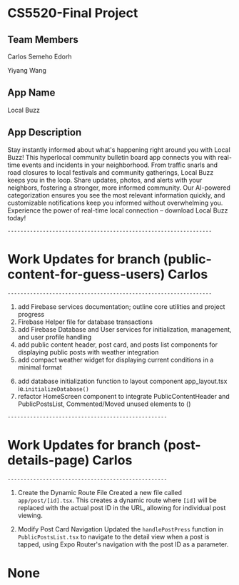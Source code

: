 # CS5520-Final Project
## Team Members 
Carlos Semeho Edorh

Yiyang Wang 
## App Name 
Local Buzz 
## App Description 
Stay instantly informed about what's happening right around you with Local Buzz! This hyperlocal community bulletin board app connects you with real-time events and incidents in your neighborhood. From traffic snarls and road closures to local festivals and community gatherings, Local Buzz keeps you in the loop. Share updates, photos, and alerts with your neighbors, fostering a stronger, more informed community. Our AI-powered categorization ensures you see the most relevant information quickly, and customizable notifications keep you informed without overwhelming you. Experience the power of real-time local connection – download Local Buzz today! 




`----------------------------------------------------------------`
# Work Updates for branch (public-content-for-guess-users) Carlos
`----------------------------------------------------------------`

1. add Firebase services documentation; outline core utilities and project progress
2. Firebase Helper file for database transactions
3. add Firebase Database and User services for initialization, management, and user profile handling
4. add public content header, post card, and posts list components for displaying public posts with weather integration
5. add compact weather widget for displaying current conditions in a minimal format

<!-- Overlapping on Team Existing Changes/Updates -->
6. add database initialization function to layout component app\_layout.tsx  ie.`initializeDatabase()`
7. refactor HomeScreen component to integrate PublicContentHeader and PublicPostsList,
   Commented/Moved unused elements to (<MyWeather />)

`--------------------------------------------------`
# Work Updates for branch (post-details-page) Carlos
`--------------------------------------------------`

1. Create the Dynamic Route File
Created a new file called `app/post/[id].tsx`. This creates a dynamic route where `[id]` will be replaced with the actual post ID in the URL, allowing for individual post viewing.

2. Modify Post Card Navigation
Updated the `handlePostPress` function in `PublicPostsList.tsx` to navigate to the detail view when a post is tapped, using Expo Router's navigation with the post ID as a parameter.

<!-- Overlapping on Team Existing Changes/Updates -->
# None

